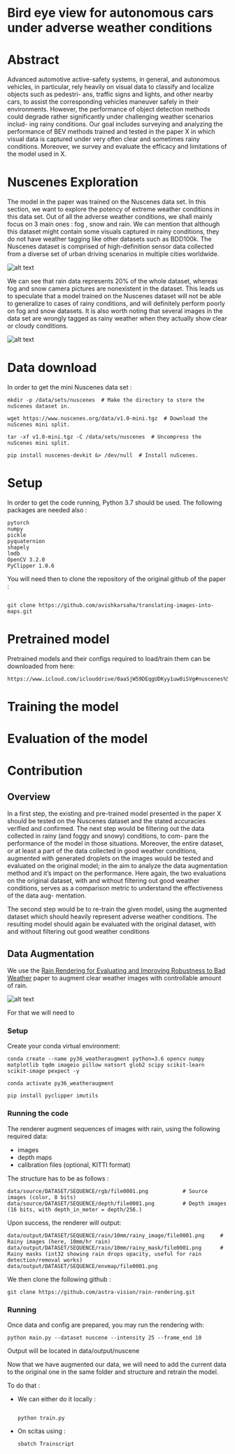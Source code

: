 # Bird eye view for autonomous cars under adverse weather conditions

# Abstract 
Advanced automotive active-safety systems, in general, and autonomous vehicles, in
particular, rely heavily on visual data to classify and localize objects such as pedestri-
ans, traffic signs and lights, and other nearby cars, to assist the corresponding vehicles
maneuver safely in their environments. However, the performance of object detection
methods could degrade rather significantly under challenging weather scenarios includ-
ing rainy conditions. Our goal includes surveying and analyzing the performance of
BEV methods trained and tested in the paper X in which visual data is captured under
very often clear and sometimes rainy conditions. Moreover, we survey and evaluate
the efficacy and limitations of the model used in X.

# Nuscenes Exploration
The model in the paper was trained on the Nuscenes data set. In this section, we want to
explore the potency of extreme weather conditions in this data set. Out of all the adverse
weather conditions, we shall mainly focus on 3 main ones : fog , snow and rain. We can
mention that although this dataset might contain some visuals captured in rainy conditions,
they do not have weather tagging like other datasets such as BDD100k. The Nuscenes
dataset is comprised of high-definition sensor data collected from a diverse set of urban
driving scenarios in multiple cities worldwide. 

![alt text](https://github.com/SimoKerraz/BEV_bad_weather_gr59/blob/main/afterRain.png)

We can see that rain data represents 20% of the whole dataset, whereas fog and snow
camera pictures are nonexistent in the dataset. This leads us to speculate that a model
trained on the Nuscenes dataset will not be able to generalize to cases of rainy conditions,
and will definitely perform poorly on fog and snow datasets. It is also worth noting that
several images in the data set are wrongly tagged as rainy weather when they actually show
clear or cloudy conditions.
 
![alt text](https://github.com/SimoKerraz/BEV_bad_weather_gr59/blob/main/Rplot.jpeg)


# Data download
In order to get the mini Nuscenes data set : 
```
mkdir -p /data/sets/nuscenes  # Make the directory to store the nuScenes dataset in.

wget https://www.nuscenes.org/data/v1.0-mini.tgz  # Download the nuScenes mini split.

tar -xf v1.0-mini.tgz -C /data/sets/nuscenes  # Uncompress the nuScenes mini split.

pip install nuscenes-devkit &> /dev/null  # Install nuScenes.
```

# Setup 
In order to get the code running, Python 3.7 should be used. The following packages are needed also : 

```
pytorch
numpy
pickle
pyquaternion
shapely
lmdb
OpenCV 3.2.0
PyClipper 1.0.6
```

You will need then to clone the repository of the original github of the paper : 


```

git clone https://github.com/avishkarsaha/translating-images-into-maps.git

```




# Pretrained model

Pretrained models and their configs required to load/train them can be downloaded from here:
```
https://www.icloud.com/iclouddrive/0aaSjW59DEqgUDKyy1uw0iSVg#nuscenes%5Fdata

```

# Training the model 


# Evaluation of the model 

# Contribution 
## Overview 

In a first step, the existing and pre-trained model presented in the paper X should be tested
on the Nuscenes dataset and the stated accuracies verified and confirmed. The next step
would be filtering out the data collected in rainy (and foggy and snowy) conditions, to com-
pare the performance of the model in those situations. Moreover, the entire dataset, or at
least a part of the data collected in good weather conditions, augmented with generated
droplets on the images would be tested and evaluated on the original model; in the aim to
analyze the data augmentation method and it’s impact on the performance. Here again,
the two evaluations on the original dataset, with and without filtering out good weather
conditions, serves as a comparison metric to understand the effectiveness of the data aug-
mentation.

The second step would be to re-train the given model, using the augmented dataset which
should heavily represent adverse weather conditions. The resulting model should again be
evaluated with the original dataset, with and without filtering out good weather conditions

## Data Augmentation

We use the [Rain Rendering for Evaluating and Improving Robustness to Bad Weather](https://arxiv.org/abs/2009.03683) paper to augment clear weather images with controllable amount of rain. 

![alt text](https://github.com/SimoKerraz/BEV_bad_weather_gr59/blob/main/Rendering.png)

For that we will need to 

 ### Setup
Create your conda virtual environment:

```
conda create --name py36_weatheraugment python=3.6 opencv numpy matplotlib tqdm imageio pillow natsort glob2 scipy scikit-learn scikit-image pexpect -y

conda activate py36_weatheraugment

pip install pyclipper imutils

```

### Running the code
The renderer augment sequences of images with rain, using the following required data:

* images
* depth maps
* calibration files (optional, KITTI format)
 
The structure has to be as follows : 
```
data/source/DATASET/SEQUENCE/rgb/file0001.png           # Source images (color, 8 bits)
data/source/DATASET/SEQUENCE/depth/file0001.png         # Depth images (16 bits, with depth_in_meter = depth/256.)
```

Upon success, the renderer will output:
```
data/output/DATASET/SEQUENCE/rain/10mm/rainy_image/file0001.png     # Rainy images (here, 10mm/hr rain)
data/output/DATASET/SEQUENCE/rain/10mm/rainy_mask/file0001.png      # Rainy masks (int32 showing rain drops opacity, useful for rain detection/removal works) 
data/output/DATASET/SEQUENCE/envmap/file0001.png       

```

We then clone the following github : 

```
git clone https://github.com/astra-vision/rain-rendering.git
```

### Running

Once data and config are prepared, you may run the rendering with:

```
python main.py --dataset nuscene --intensity 25 --frame_end 10 

```

Output will be located in data/output/nuscene

Now that we have augmented our data, we will need to add the current data to the original one in the same folder and structure and retrain the model. 

To do that : 
 * We can either do it locally : 
    ```
    
    python train.py 
    
    ```
 * On scitas using : 
    ```
    sbatch Trainscript
 
    ```
    





